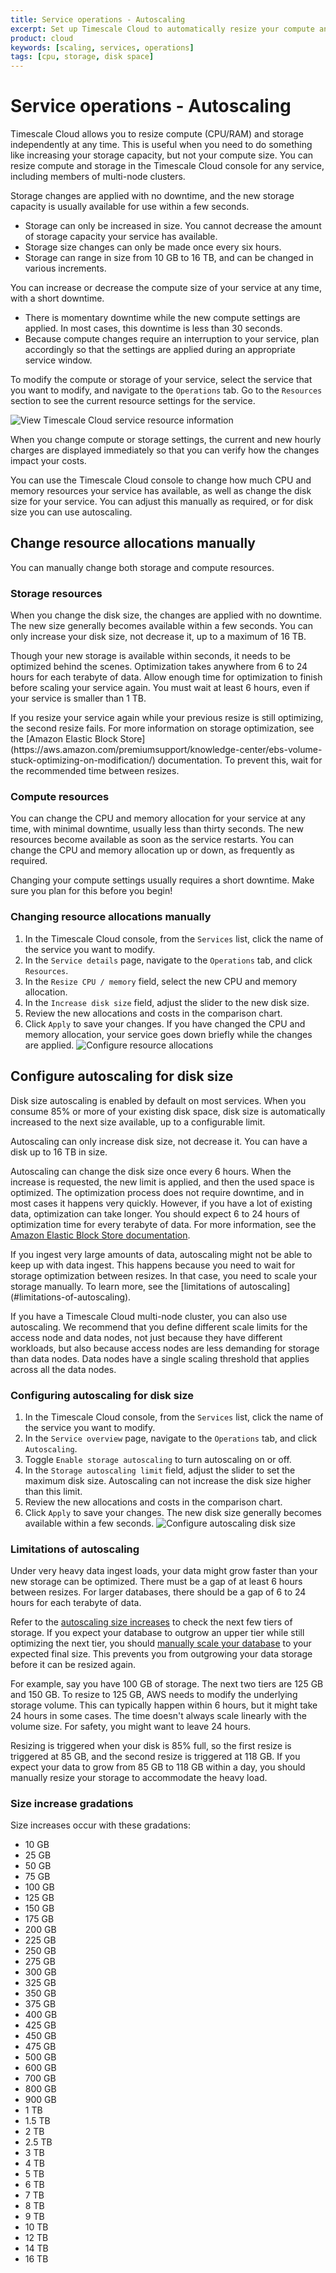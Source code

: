```yaml
---
title: Service operations - Autoscaling
excerpt: Set up Timescale Cloud to automatically resize your compute and storage
product: cloud
keywords: [scaling, services, operations]
tags: [cpu, storage, disk space]
---
```


# Service operations - Autoscaling
Timescale Cloud allows you to resize compute (CPU/RAM) and storage independently
at any time. This is useful when you need to do something like increasing your
storage capacity, but not your compute size. You can resize compute and storage
in the Timescale Cloud console for any service, including members of multi-node
clusters.

Storage changes are applied with no downtime, and the new storage capacity is
usually available for use within a few seconds.
*   Storage can only be increased in size. You cannot decrease the amount of
    storage capacity your service has available.
*   Storage size changes can only be made once every six hours.
*   Storage can range in size from 10&nbsp;GB to 16&nbsp;TB,
     and can be changed in various increments.

You can increase or decrease the compute size of your service at any time, with
a short downtime.
*   There is momentary downtime while the new compute settings are applied.
    In most cases, this downtime is less than 30 seconds.
*   Because compute changes require an interruption to your service, plan
    accordingly so that the settings are applied during an appropriate service
    window.

To modify the compute or storage of your service, select the service that you
want to modify, and navigate to the `Operations` tab. Go to the `Resources`
section to see the current resource settings for the service.

<img class="main-content__illustration" src="https://s3.amazonaws.com/assets.timescale.com/docs/images/tsc-resources-unchanged.png" alt="View Timescale Cloud service resource information"/>

When you change compute or storage settings, the current and new hourly charges
are displayed immediately so that you can verify how the changes impact your
costs.

You can use the Timescale Cloud console to change how much CPU and memory
resources your service has available, as well as change the disk size for your
service. You can adjust this manually as required, or for disk size you can use autoscaling.

## Change resource allocations manually
You can manually change both storage and compute resources.

### Storage resources
When you change the disk size, the changes are applied with no downtime. The
new size generally becomes available within a few seconds. You can only increase
your disk size, not decrease it, up to a maximum of 16&nbsp;TB.

Though your new storage is available within seconds, it needs to be optimized
behind the scenes. Optimization takes anywhere from 6 to 24 hours for each
terabyte of data. Allow enough time for optimization to finish before scaling
your service again. You must wait at least 6 hours, even if your service is
smaller than 1&nbsp;TB.

<highlight type="warning">
If you resize your service again while your previous resize is still optimizing,
the second resize fails. For more information on storage optimization, see the
[Amazon Elastic Block Store](https://aws.amazon.com/premiumsupport/knowledge-center/ebs-volume-stuck-optimizing-on-modification/)
documentation. To prevent this, wait for the recommended time between resizes.
</highlight>

### Compute resources
You can change the CPU and memory allocation for your service at any time, with
minimal downtime, usually less than thirty seconds. The new resources become
available as soon as the service restarts. You can change the CPU and memory
allocation up or down, as frequently as required.

<highlight type="warning">
Changing your compute settings usually requires a short downtime. Make sure you
plan for this before you begin!
</highlight>

<procedure>

### Changing resource allocations manually
1.  In the Timescale Cloud console, from the `Services` list, click the name of
    the service you want to modify.
1.  In the `Service details` page, navigate to the `Operations` tab, and click
    `Resources`.
1.  In the `Resize CPU / memory` field, select the new CPU and memory
    allocation.
1.  In the `Increase disk size` field, adjust the slider to the new disk size.
1.  Review the new allocations and costs in the comparison chart.
1.  Click `Apply` to save your changes. If you have changed the CPU and memory
    allocation, your service goes down briefly while the changes are applied.
    <img class="main-content__illustration" src="https://s3.amazonaws.com/assets.timescale.com/docs/images/tsc-resources-changed-apply.png" alt="Configure resource allocations"/>

</procedure>

## Configure autoscaling for disk size
Disk size autoscaling is enabled by default on most services. When you consume
85% or more of your existing disk space, disk size is automatically increased to
the next size available, up to a configurable limit.

Autoscaling can only increase disk size, not decrease it. You can have a disk up
to 16&nbsp;TB in size.

Autoscaling can change the disk size once every 6 hours. When the increase is
requested, the new limit is applied, and then the used space is optimized. The
optimization process does not require downtime, and in most cases it happens
very quickly. However, if you have a lot of existing data, optimization can take
longer. You should expect 6 to 24 hours of optimization time for every terabyte
of data. For more information, see the
[Amazon Elastic Block Store documentation][aws-ebs].

<highlight type="warning">
If you ingest very large amounts of data, autoscaling might not be able to keep
up with data ingest. This happens because you need to wait for storage
optimization between resizes. In that case, you need to scale your storage
manually. To learn more, see the
[limitations of autoscaling](#limitations-of-autoscaling).
</highlight>

If you have a Timescale Cloud multi-node cluster, you can also use
autoscaling. We recommend that you define different scale limits for the access
node and data nodes, not just because they have different workloads, but also
because access nodes are less demanding for storage than data nodes. Data nodes
have a single scaling threshold that applies across all the data nodes.

<procedure>

### Configuring autoscaling for disk size
1.  In the Timescale Cloud console, from the `Services` list, click the name of
    the service you want to modify.
1.  In the `Service overview` page, navigate to the `Operations` tab, and click
    `Autoscaling`.
1.  Toggle `Enable storage autoscaling` to turn autoscaling on or off.
1.  In the `Storage autoscaling limit` field, adjust the slider to set the
    maximum disk size. Autoscaling can not increase the disk size higher than
    this limit.
1.  Review the new allocations and costs in the comparison chart.
1.  Click `Apply` to save your changes. The new disk size generally becomes
    available within a few seconds.
    <img class="main-content__illustration" src="https://s3.amazonaws.com/assets.timescale.com/docs/images/tsc-autoscaling.png" alt="Configure autoscaling disk size"/>

</procedure>

### Limitations of autoscaling
Under very heavy data ingest loads, your data might grow faster than your new
storage can be optimized. There must be a gap of at least 6 hours between
resizes. For larger databases, there should be a gap of 6 to 24 hours for each
terabyte of data.

Refer to the [autoscaling size increases][size-increases] to check the next few
tiers of storage. If you expect your database to outgrow an upper tier while
still optimizing the next tier, you should
[manually scale your database][manual-scaling] to your expected final size. This
prevents you from outgrowing your data storage before it can be resized again.

For example, say you have 100&nbsp;GB of storage. The next two tiers are
125&nbsp;GB and 150&nbsp;GB. To resize to 125&nbsp;GB, AWS needs to modify the
underlying storage volume. This can typically happen within 6 hours, but it
might take 24 hours in some cases. The time doesn't always scale linearly with
the volume size. For safety, you might want to leave 24 hours.

Resizing is triggered when your disk is 85% full, so the first resize
is triggered at 85&nbsp;GB, and the second resize is triggered at 118&nbsp;GB.
If you expect your data to grow from 85&nbsp;GB to 118&nbsp;GB within a day, you
should manually resize your storage to accommodate the heavy load.

### Size increase gradations
Size increases occur with these gradations:
*   10&nbsp;GB
*   25&nbsp;GB
*   50&nbsp;GB
*   75&nbsp;GB
*   100&nbsp;GB
*   125&nbsp;GB
*   150&nbsp;GB
*   175&nbsp;GB
*   200&nbsp;GB
*   225&nbsp;GB
*   250&nbsp;GB
*   275&nbsp;GB
*   300&nbsp;GB
*   325&nbsp;GB
*   350&nbsp;GB
*   375&nbsp;GB
*   400&nbsp;GB
*   425&nbsp;GB
*   450&nbsp;GB
*   475&nbsp;GB
*   500&nbsp;GB
*   600&nbsp;GB
*   700&nbsp;GB
*   800&nbsp;GB
*   900&nbsp;GB
*   1&nbsp;TB
*   1.5&nbsp;TB
*   2&nbsp;TB
*   2.5&nbsp;TB
*   3&nbsp;TB
*   4&nbsp;TB
*   5&nbsp;TB
*   6&nbsp;TB
*   7&nbsp;TB
*   8&nbsp;TB
*   9&nbsp;TB
*   10&nbsp;TB
*   12&nbsp;TB
*   14&nbsp;TB
*   16&nbsp;TB

[aws-ebs]: https://aws.amazon.com/premiumsupport/knowledge-center/ebs-volume-stuck-optimizing-on-modification/
[manual-scaling]: #change-resource-allocations-manually
[size-increases]: #size-increase-gradations
